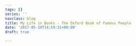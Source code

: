 ```yaml
---
tags: []
series: ''
navclass: blog
title: My Life in Books - The Oxford Book of Famous People
date: '2017-05-19T14:59:31+00:00'
draft: true

---
```

